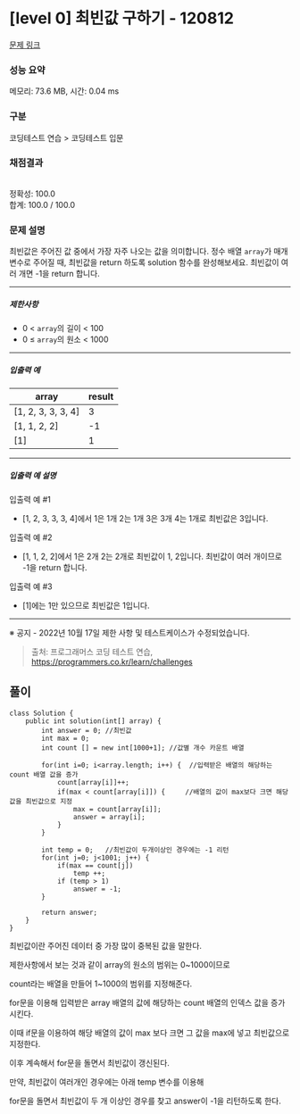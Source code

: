 # [level 0] 최빈값 구하기 - 120812 

[문제 링크](https://school.programmers.co.kr/learn/courses/30/lessons/120812) 

### 성능 요약

메모리: 73.6 MB, 시간: 0.04 ms

### 구분

코딩테스트 연습 > 코딩테스트 입문

### 채점결과

<br/>정확성: 100.0<br/>합계: 100.0 / 100.0

### 문제 설명

<p>최빈값은 주어진 값 중에서 가장 자주 나오는 값을 의미합니다. 정수 배열 <code>array</code>가 매개변수로 주어질 때, 최빈값을 return 하도록 solution 함수를 완성해보세요. 최빈값이 여러 개면 -1을 return 합니다.</p>

<hr>

<h5>제한사항</h5>

<ul>
<li>0 &lt; <code>array</code>의 길이 &lt; 100</li>
<li>0&nbsp;≤&nbsp;<code>array</code>의 원소 &lt; 1000</li>
</ul>

<hr>

<h5>입출력 예</h5>
<table class="table">
        <thead><tr>
<th>array</th>
<th>result</th>
</tr>
</thead>
        <tbody><tr>
<td>[1, 2, 3, 3, 3, 4]</td>
<td>3</td>
</tr>
<tr>
<td>[1, 1, 2, 2]</td>
<td>-1</td>
</tr>
<tr>
<td>[1]</td>
<td>1</td>
</tr>
</tbody>
      </table>
<hr>

<h5>입출력 예 설명</h5>

<p>입출력 예 #1</p>

<ul>
<li>[1, 2, 3, 3, 3, 4]에서 1은 1개 2는 1개 3은 3개 4는 1개로 최빈값은 3입니다.</li>
</ul>

<p>입출력 예 #2</p>

<ul>
<li>[1, 1, 2, 2]에서 1은 2개 2는 2개로 최빈값이 1, 2입니다. 최빈값이 여러 개이므로 -1을 return 합니다.</li>
</ul>

<p>입출력 예 #3</p>

<ul>
<li>[1]에는 1만 있으므로 최빈값은 1입니다.</li>
</ul>

<hr>

<p>※ 공지 - 2022년 10월 17일 제한 사항 및 테스트케이스가 수정되었습니다.</p>


> 출처: 프로그래머스 코딩 테스트 연습, https://programmers.co.kr/learn/challenges


## 풀이

```
class Solution {
    public int solution(int[] array) {
        int answer = 0; //최빈값
        int max = 0; 
        int count [] = new int[1000+1]; //값별 개수 카운트 배열
        
        for(int i=0; i<array.length; i++) {  //입력받은 배열의 해당하는 count 배열 값을 증가
            count[array[i]]++;
            if(max < count[array[i]]) {     //배열의 값이 max보다 크면 해당 값을 최빈값으로 지정
                max = count[array[i]];
                answer = array[i];
            }
        }
        
        int temp = 0;   //최빈값이 두개이상인 경우에는 -1 리턴
        for(int j=0; j<1001; j++) {
            if(max == count[j])
                temp ++;
            if (temp > 1)
                answer = -1;
        }
        
        return answer;
    }
}
```

최빈값이란 주어진 데이터 중 가장 많이 중복된 값을 말한다.

제한사항에서 보는 것과 같이 array의 원소의 범위는 0~1000이므로

count라는 배열을 만들어 1~1000의 범위를 지정해준다.

for문을 이용해 입력받은 array 배열의 값에 해당하는 count 배열의 인덱스 값을 증가시킨다.

이때 if문을 이용하여 해당 배열의 값이 max 보다 크면 그 값을 max에 넣고 최빈값으로 지정한다.

이후 계속해서 for문을 돌면서 최빈값이 갱신된다.

만약, 최빈값이 여러개인 경우에는 아래 temp 변수를 이용해

for문을 돌면서 최빈값이 두 개 이상인 경우를 찾고 answer이 -1을 리턴하도록 한다.
